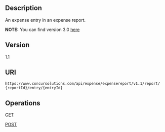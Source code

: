 
## Description
An expense entry in an expense report.

**NOTE:** You can find version 3.0 [here](/api-reference/expense/expense-report/expense-entry.html)

## Version
1.1

## URI
`https://www.concursolutions.com/api/expense/expensereport/v1.1/report/{reportId}/entry/{entryId}`

## Operations
[GET][1]

[POST][2]



[1]: /api-reference-deprecated/version-one-one/expense-entry/get-expense-entry.html
[2]: /api-reference-deprecated/version-one-one/expense-entry/post-expense-entry.html
